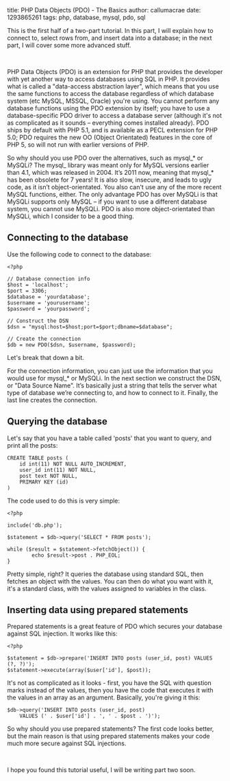 <info>
title: PHP Data Objects (PDO) - The Basics
author: callumacrae
date: 1293865261
tags: php, database, mysql, pdo, sql
</info>

This is the first half of a two-part tutorial. In this part, I will explain how to connect to, select rows from, and insert data into a database; in the next part, I will cover some more advanced stuff.

<br />

PHP Data Objects (PDO) is an extension for PHP that provides the developer with yet another way to access databases using SQL in PHP. It provides what is called a "data-access abstraction layer", which means that you use the same functions to access the database regardless of which database system (etc MySQL, MSSQL, Oracle) you're using. You cannot perform any database functions using the PDO extension by itself; you have to use a database-specific PDO driver to access a database server (although it's not as complicated as it sounds – everything comes installed already). PDO ships by default with PHP 5.1, and is available as a PECL extension for PHP 5.0; PDO requires the new OO (Object Orientated) features in the core of PHP 5, so will not run with earlier versions of PHP.

So why should you use PDO over the alternatives, such as mysql\_\* or MySQLi? The mysql\_ library was meant only for MySQL versions earlier than 4.1, which was released in 2004. It’s 2011 now, meaning that mysql\_\* has been obsolete for 7 years! It is also slow, insecure, and leads to ugly code, as it isn’t object-orientated. You also can't use any of the more recent MySQL functions, either. The only advantage PDO has over MySQLi is that MySQLi supports only MySQL – if you want to use a different database system, you cannot use MySQLi. PDO is also more object-orientated than MySQLi, which I consider to be a good thing.

## Connecting to the database

Use the following code to connect to the database:

	<?php

	// Database connection info
	$host = 'localhost';
	$port = 3306;
	$database = 'yourdatabase';
	$username = 'yourusername';
	$password = 'yourpassword';

	// Construct the DSN
	$dsn = "mysql:host=$host;port=$port;dbname=$database";

	// Create the connection
	$db = new PDO($dsn, $username, $password);

Let's break that down a bit.

For the connection information, you can just use the information that you would use for mysql\_\* or MySQLi. In the next section we construct the DSN, or "Data Source Name". It’s basically just a string that tells the server what type of database we’re connecting to, and how to connect to it. Finally, the last line creates the connection.

## Querying the database

Let's say that you have a table called 'posts' that you want to query, and print all the posts:

	CREATE TABLE posts (
		id int(11) NOT NULL AUTO_INCREMENT,
		user_id int(11) NOT NULL,
		post text NOT NULL,
		PRIMARY KEY (id)
	)

The code used to do this is very simple:

	<?php

	include('db.php');

	$statement = $db->query('SELECT * FROM posts');

	while ($result = $statement->fetchObject()) {
			echo $result->post . PHP_EOL;
	}

Pretty simple, right? It queries the database using standard SQL, then fetches an object with the values. You can then do what you want with it, it's a standard class, with the values assigned to variables in the class.

## Inserting data using prepared statements

Prepared statements is a great feature of PDO which secures your database against SQL injection. It works like this:

	<?php

	$statement = $db->prepare('INSERT INTO posts (user_id, post) VALUES (?, ?)');
	$statement->execute(array($user['id'], $post));

It's not as complicated as it looks - first, you have the SQL with question marks instead of the values, then you have the code that executes it with the values in an array as an argument. Basically, you're giving it this:

	$db->query('INSERT INTO posts (user_id, post)
		VALUES (' . $user['id'] . ', ' . $post . ')');

So why should you use prepared statements? The first code looks better, but the main reason is that using prepared statements makes your code much more secure against SQL injections.

<br />

I hope you found this tutorial useful, I will be writing part two soon.
